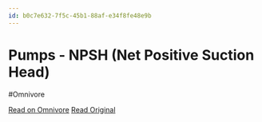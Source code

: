 ```yaml
---
id: b0c7e632-7f5c-45b1-88af-e34f8fe48e9b
---
```


# Pumps - NPSH (Net Positive Suction Head)
#Omnivore

[Read on Omnivore](https://omnivore.app/me/pumps-npsh-net-positive-suction-head-192c28c1d50)
[Read Original](https://www.engineeringtoolbox.com/npsh-net-positive-suction-head-d_634.html)


